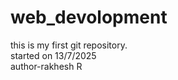 # web_devolopment

this is my first git repository.
<br>
started on 13/7/2025
<br>
author-rakhesh R
